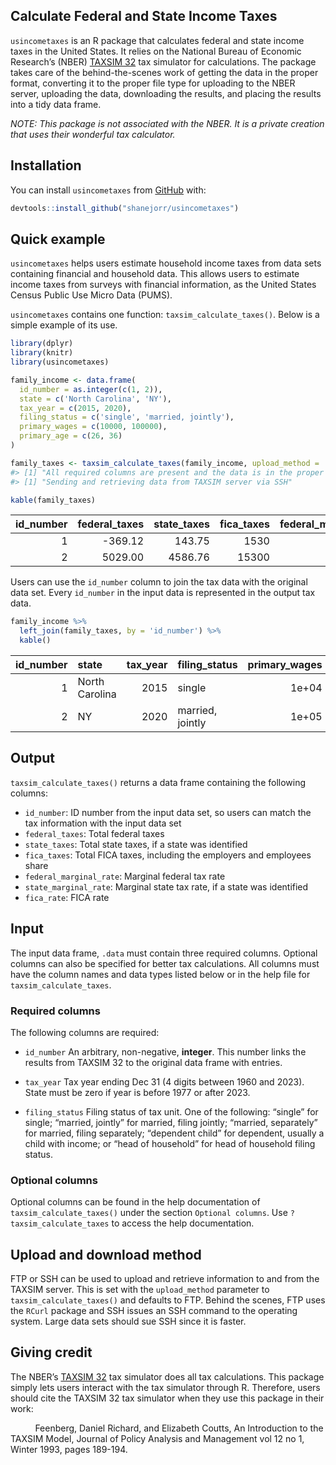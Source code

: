 
<!-- README.md is generated from README.Rmd. Please edit that file -->
<!-- badges: start -->
<!-- badges: end -->

## Calculate Federal and State Income Taxes

`usincometaxes` is an R package that calculates federal and state income
taxes in the United States. It relies on the National Bureau of Economic
Research’s (NBER) [TAXSIM 32](https://users.nber.org/~taxsim/taxsim32/)
tax simulator for calculations. The package takes care of the
behind-the-scenes work of getting the data in the proper format,
converting it to the proper file type for uploading to the NBER server,
uploading the data, downloading the results, and placing the results
into a tidy data frame.

*NOTE: This package is not associated with the NBER. It is a private
creation that uses their wonderful tax calculator.*

## Installation

You can install `usincometaxes` from
[GitHub](https://github.com/shanejorr/usincometaxes) with:

``` r
devtools::install_github("shanejorr/usincometaxes")
```

## Quick example

`usincometaxes` helps users estimate household income taxes from data
sets containing financial and household data. This allows users to
estimate income taxes from surveys with financial information, as the
United States Census Public Use Micro Data (PUMS).

`usincometaxes` contains one function: `taxsim_calculate_taxes()`. Below
is a simple example of its use.

``` r
library(dplyr)
library(knitr)
library(usincometaxes)

family_income <- data.frame(
  id_number = as.integer(c(1, 2)),
  state = c('North Carolina', 'NY'),
  tax_year = c(2015, 2020),
  filing_status = c('single', 'married, jointly'),
  primary_wages = c(10000, 100000),
  primary_age = c(26, 36)
)

family_taxes <- taxsim_calculate_taxes(family_income, upload_method = 'ssh')
#> [1] "All required columns are present and the data is in the proper format!"
#> [1] "Sending and retrieving data from TAXSIM server via SSH"
```

``` r
kable(family_taxes)
```

| id_number | federal_taxes | state_taxes | fica_taxes | federal_marginal_rate | state_marginal_rate | fica_rate |
|----------:|--------------:|------------:|-----------:|----------------------:|--------------------:|----------:|
|         1 |       -369.12 |      143.75 |       1530 |                  7.65 |                5.75 |        15 |
|         2 |       5029.00 |     4586.76 |      15300 |                 12.00 |                6.09 |        15 |

Users can use the `id_number` column to join the tax data with the
original data set. Every `id_number` in the input data is represented in
the output tax data.

``` r
family_income %>%
  left_join(family_taxes, by = 'id_number') %>%
  kable()
```

| id_number | state          | tax_year | filing_status    | primary_wages | primary_age | federal_taxes | state_taxes | fica_taxes | federal_marginal_rate | state_marginal_rate | fica_rate |
|----------:|:---------------|---------:|:-----------------|--------------:|------------:|--------------:|------------:|-----------:|----------------------:|--------------------:|----------:|
|         1 | North Carolina |     2015 | single           |         1e+04 |          26 |       -369.12 |      143.75 |       1530 |                  7.65 |                5.75 |        15 |
|         2 | NY             |     2020 | married, jointly |         1e+05 |          36 |       5029.00 |     4586.76 |      15300 |                 12.00 |                6.09 |        15 |

## Output

`taxsim_calculate_taxes()` returns a data frame containing the following
columns:

-   `id_number`: ID number from the input data set, so users can match
    the tax information with the input data set
-   `federal_taxes`: Total federal taxes
-   `state_taxes`: Total state taxes, if a state was identified
-   `fica_taxes`: Total FICA taxes, including the employers and
    employees share
-   `federal_marginal_rate`: Marginal federal tax rate
-   `state_marginal_rate`: Marginal state tax rate, if a state was
    identified
-   `fica_rate`: FICA rate

## Input

The input data frame, `.data` must contain three required columns.
Optional columns can also be specified for better tax calculations. All
columns must have the column names and data types listed below or in the
help file for `taxsim_calculate_taxes`.

### Required columns

The following columns are required:

-   `id_number` An arbitrary, non-negative, **integer**. This number
    links the results from TAXSIM 32 to the original data frame with
    entries.

-   `tax_year` Tax year ending Dec 31 (4 digits between 1960 and 2023).
    State must be zero if year is before 1977 or after 2023.

-   `filing_status` Filing status of tax unit. One of the following:
    “single” for single; “married, jointly” for married, filing jointly;
    “married, separately” for married, filing separately; “dependent
    child” for dependent, usually a child with income; or “head of
    household” for head of household filing status.

### Optional columns

Optional columns can be found in the help documentation of
`taxsim_calculate_taxes()` under the section `Optional columns`. Use
`?taxsim_calculate_taxes` to access the help documentation.

## Upload and download method

FTP or SSH can be used to upload and retrieve information to and from
the TAXSIM server. This is set with the `upload_method` parameter to
`taxsim_calculate_taxes()` and defaults to FTP. Behind the scenes, FTP
uses the `RCurl` package and SSH issues an SSH command to the operating
system. Large data sets should sue SSH since it is faster.

## Giving credit

The NBER’s [TAXSIM 32](https://users.nber.org/~taxsim/taxsim32/) tax
simulator does all tax calculations. This package simply lets users
interact with the tax simulator through R. Therefore, users should cite
the TAXSIM 32 tax simulator when they use this package in their work:

          Feenberg, Daniel Richard, and Elizabeth Coutts, An
Introduction to the TAXSIM Model, Journal of Policy Analysis and
Management vol 12 no 1, Winter 1993, pages 189-194.
